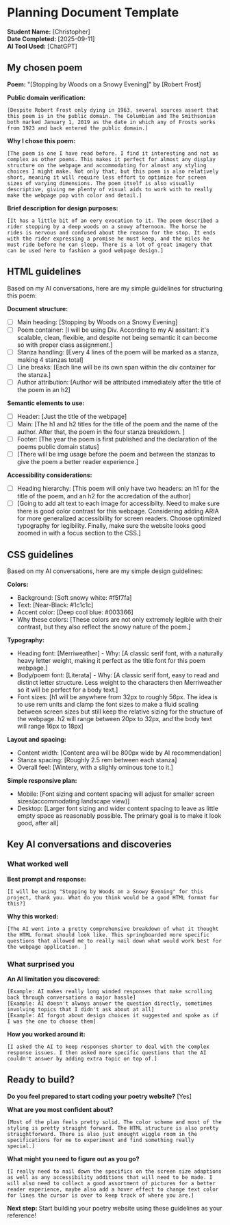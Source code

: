 # Planning Document Template

**Student Name:** [Christopher]  
**Date Completed:** [2025-09-11]  
**AI Tool Used:** [ChatGPT]

## My chosen poem

**Poem:** "[Stopping by Woods on a Snowy Evening]" by [Robert Frost]

**Public domain verification:**
``` text
[Despite Robert Frost only dying in 1963, several sources assert that this poem is in the public domain. The Columbian and The Smithsonian both marked January 1, 2019 as the date in which any of Frosts works from 1923 and back entered the public domain.]
```

**Why I chose this poem:**
``` text
[The poem is one I have read before. I find it interesting and not as complex as other poems. This makes it perfect for almost any display structure on the webpage and accommodating for almost any styling choices I might make. Not only that, but this poem is also relatively short, meaning it will require less effort to optimize for screen sizes of varying dimensions. The poem itself is also visually descriptive, giving me plenty of visual aids to work with to really make the webpage pop with color and detail.]
```

**Brief description for design purposes:**
``` text
[It has a little bit of an eery evocation to it. The poem described a rider stopping by a deep woods on a snowy afternoon. The horse he rides is nervous and confused about the reason for the stop. It ends with the rider expressing a promise he must keep, and the miles he must ride before he can sleep. There is a lot of great imagery that can be used here to fashion a good webpage design.]
```

## HTML guidelines

Based on my AI conversations, here are my simple guidelines for structuring this poem:

**Document structure:**
- [ ] Main heading: [Stopping by Woods on a Snowy Evening]
- [ ] Poem container: [I will be using Div. According to my AI assitant: it's scalable, clean, flexible, and despite not being semantic it can become so with proper class assignment.]
- [ ] Stanza handling: [Every 4 lines of the poem will be marked as a stanza, making 4 stanzas total]
- [ ] Line breaks: [Each line will be its own span within the div container for the stanza.]
- [ ] Author attribution: [Author will be attributed immediately after the title of the poem in an h2]

**Semantic elements to use:**
- [ ] Header: [Just the title of the webpage]
- [ ] Main: [The h1 and h2 titles for the title of the poem and the name of the author. After that, the poem in the four stanza breakdown. ] 
- [ ] Footer: [The year the poem is first published and the declaration of the poems public domain status]
- [ ] [There will be img usage before the poem and between the stanzas to give the poem a better reader experience.]

**Accessibility considerations:**
- [ ] Heading hierarchy: [This poem will only have two headers: an h1 for the title of the poem, and an h2 for the accredation of the author]
- [ ] [Going to add alt text to each image for accessibilty. Need to make sure there is good color contrast for this webpage. Considering adding ARIA for more generalized accessibility for screen readers. Choose optimized typography for legibility. Finally, make sure the website looks good zoomed in with a focus section to the CSS.]

## CSS guidelines

Based on my AI conversations, here are my simple design guidelines:

**Colors:**
- Background: [Soft snowy white: #f5f7fa]
- Text: [Near-Black: #1c1c1c]
- Accent color: [Deep cool blue: #003366]
- Why these colors: [These colors are not only extremely legible with their contrast, but they also reflect the snowy nature of the poem.]

**Typography:**
- Heading font: [Merriweather] - Why: [A classic serif font, with a naturally heavy letter weight, making it perfect as the title font for this poem webpage.]
- Body/poem font: [Literata] - Why: [A classic serif font, easy to read and distinct letter structure. Less weight to the characters then Merriweather so it will be perfect for a body text.]
- Font sizes: [h1 will be anywhere from 32px to roughly 56px. The idea is to use rem units and clamp the font sizes to make a fluid scaling between screen sizes but still keep the relative sizing for the structure of the webpage. h2 will range between 20px to 32px, and the body text will range 16px to 18px]

**Layout and spacing:**
- Content width: [Content area will be 800px wide by AI recommendation]
- Stanza spacing: [Roughly 2.5 rem between each stanza]
- Overall feel: [Wintery, with a slighly ominous tone to it.]

**Simple responsive plan:**
- Mobile: [Font sizing and content spacing will adjust for smaller screen sizes(accommodating landscape view)]
- Desktop: [Larger font sizing and wider content spacing to leave as little empty space as reasonably possible. The primary goal is to make it look good, after all]

## Key AI conversations and discoveries

### What worked well
**Best prompt and response:**
``` text
[I will be using "Stopping by Woods on a Snowy Evening" for this project, thank you. What do you think would be a good HTML format for this?]
```

**Why this worked:**
``` text
[The AI went into a pretty comprehensive breakdown of what it thought the HTML format should look like. This springboarded more specific questions that allowed me to really nail down what would work best for the webpage application. ]
```

### What surprised you
**An AI limitation you discovered:**
``` text
[Example: AI makes really long winded responses that make scrolling back through conversations a major hassle]
[Example: AI doesn't always answer the question directly, sometimes involving topics that I didn't ask about at all]
[Example: AI forgot about design choices it suggested and spoke as if I was the one to choose them]
```

**How you worked around it:**
``` text
[I asked the AI to keep responses shorter to deal with the complex response issues. I then asked more specific questions that the AI couldn't answer by adding extra topic on top of.]
```

## Ready to build?

**Do you feel prepared to start coding your poetry website?** [Yes]

**What are you most confident about?**
``` text
[Most of the plan feels pretty solid. The color scheme and most of the styling is pretty straight forward. The HTML structure is also pretty straightforward. There is also just enought wiggle room in the specifications for me to experiment and find something really special.]
```

**What might you need to figure out as you go?**
``` text
[I really need to nail down the specifics on the screen size adaptions as well as any accessibility additions that will need to be made. I will also need to collect a good assortment of pictures for a better reader experience, maybe also add a hover effect to change text color for lines the cursor is over to keep track of where you are.]
```

**Next step:** Start building your poetry website using these guidelines as your reference!